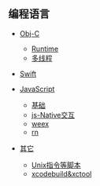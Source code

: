 ## 编程语言

* [Obj-C](./Obj-C/index.md)

	* [Runtime](./Obj-C/Runtime/index.md)
	* [多线程](./Obj-C/多线程/index.md)

* [Swift](./Swift/index.md)
* [JavaScript](./JavaScript/index.md)

	* [基础](./JavaScript/基础/index.md)
	* [js-Native交互](./JavaScript/js-Native交互/index.md)
	* [weex](./JavaScript/weex/index.md)
	* [rn](./JavaScript/rn/index.md)

* [其它](./其它/index.md)

	* [Unix指令等脚本]()
	* [xcodebuild&xctool]()
